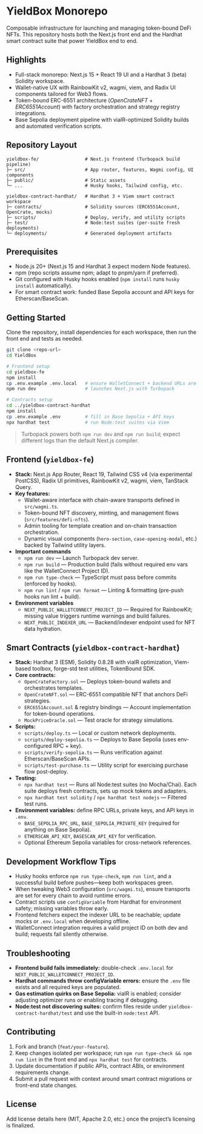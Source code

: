 # YieldBox Monorepo

Composable infrastructure for launching and managing token-bound DeFi NFTs. This repository hosts both the Next.js front end and the Hardhat smart contract suite that power YieldBox end to end.

## Highlights

- Full-stack monorepo: Next.js 15 + React 19 UI and a Hardhat 3 (beta) Solidity workspace.
- Wallet-native UX with RainbowKit v2, wagmi, viem, and Radix UI components tailored for Web3 flows.
- Token-bound ERC-6551 architecture (_OpenCrateNFT_ + _ERC6551Account_) with factory orchestration and strategy registry integrations.
- Base Sepolia deployment pipeline with viaIR-optimized Solidity builds and automated verification scripts.

## Repository Layout

```
yieldbox-fe/                 # Next.js frontend (Turbopack build pipeline)
├─ src/                      # App router, features, Wagmi config, UI components
├─ public/                   # Static assets
└─ ...                       # Husky hooks, Tailwind config, etc.

yieldbox-contract-hardhat/   # Hardhat 3 + Viem smart contract workspace
├─ contracts/                # Solidity sources (ERC6551Account, OpenCrate, mocks)
├─ scripts/                  # Deploy, verify, and utility scripts
├─ test/                     # Node:test suites (per-suite fresh deployments)
└─ deployments/              # Generated deployment artifacts
```

## Prerequisites

- Node.js 20+ (Next.js 15 and Hardhat 3 expect modern Node features).
- npm (repo scripts assume npm; adapt to pnpm/yarn if preferred).
- Git configured with Husky hooks enabled (`npm install` runs `husky install` automatically).
- For smart contract work: funded Base Sepolia account and API keys for Etherscan/BaseScan.

## Getting Started

Clone the repository, install dependencies for each workspace, then run the front end and tests as needed.

```bash
git clone <repo-url>
cd YieldBox

# Frontend setup
cd yieldbox-fe
npm install
cp .env.example .env.local   # ensure WalletConnect + backend URLs are configured
npm run dev                  # launches Next.js with Turbopack

# Contracts setup
cd ../yieldbox-contract-hardhat
npm install
cp .env.example .env         # fill in Base Sepolia + API keys
npx hardhat test             # run Node:test suites via Viem
```

> Turbopack powers both `npm run dev` and `npm run build`; expect different logs than the default Next.js compiler.

## Frontend (`yieldbox-fe`)

- **Stack:** Next.js App Router, React 19, Tailwind CSS v4 (via experimental PostCSS), Radix UI primitives, RainbowKit v2, wagmi, viem, TanStack Query.
- **Key features:**
  - Wallet-aware interface with chain-aware transports defined in `src/wagmi.ts`.
  - Token-bound NFT discovery, minting, and management flows (`src/features/defi-nfts`).
  - Admin tooling for template creation and on-chain transaction orchestration.
  - Dynamic visual components (`hero-section`, `case-opening-modal`, etc.) backed by Tailwind utility layers.
- **Important commands**
  - `npm run dev` — Launch Turbopack dev server.
  - `npm run build` — Production build (fails without required env vars like the WalletConnect Project ID).
  - `npm run type-check` — TypeScript must pass before commits (enforced by hooks).
  - `npm run lint` / `npm run format` — Linting & formatting (pre-push hooks run lint + build).
- **Environment variables**
  - `NEXT_PUBLIC_WALLETCONNECT_PROJECT_ID` — Required for RainbowKit; missing value triggers runtime warnings and build failures.
  - `NEXT_PUBLIC_INDEXER_URL` — Backend/indexer endpoint used for NFT data hydration.

## Smart Contracts (`yieldbox-contract-hardhat`)

- **Stack:** Hardhat 3 (ESM), Solidity 0.8.28 with viaIR optimization, Viem-based toolbox, forge-std test utilities, TokenBound SDK.
- **Core contracts:**
  - `OpenCrateFactory.sol` — Deploys token-bound wallets and orchestrates templates.
  - `OpenCrateNFT.sol` — ERC-6551 compatible NFT that anchors DeFi strategies.
  - `ERC6551Account.sol` & registry bindings — Account implementation for token-bound operations.
  - `MockPriceOracle.sol` — Test oracle for strategy simulations.
- **Scripts:**
  - `scripts/deploy.ts` — Local or custom network deployments.
  - `scripts/deploy-sepolia.ts` — Deploys to Base Sepolia (uses env-configured RPC + key).
  - `scripts/verify-sepolia.ts` — Runs verification against Etherscan/BaseScan APIs.
  - `scripts/test-purchase.ts` — Utility script for exercising purchase flow post-deploy.
- **Testing:**
  - `npx hardhat test` — Runs all Node:test suites (no Mocha/Chai). Each suite deploys fresh contracts, sets up mock tokens and adapters.
  - `npx hardhat test solidity` / `npx hardhat test nodejs` — Filtered test runs.
- **Environment variables:** define RPC URLs, private keys, and API keys in `.env`.
  - `BASE_SEPOLIA_RPC_URL`, `BASE_SEPOLIA_PRIVATE_KEY` (required for anything on Base Sepolia).
  - `ETHERSCAN_API_KEY`, `BASESCAN_API_KEY` for verification.
  - Optional Ethereum Sepolia variables for cross-network references.

## Development Workflow Tips

- Husky hooks enforce `npm run type-check`, `npm run lint`, and a successful build before pushes—keep both workspaces green.
- When tweaking Web3 configuration (`src/wagmi.ts`), ensure transports are set for every chain to avoid runtime errors.
- Contract scripts use `configVariable` from Hardhat for environment safety; missing variables throw early.
- Frontend fetchers expect the indexer URL to be reachable; update mocks or `.env.local` when developing offline.
- WalletConnect integration requires a valid project ID on both dev and build; requests fail silently otherwise.

## Troubleshooting

- **Frontend build fails immediately:** double-check `.env.local` for `NEXT_PUBLIC_WALLETCONNECT_PROJECT_ID`.
- **Hardhat commands throw configVariable errors:** ensure the `.env` file exists and all required keys are populated.
- **Gas estimation quirks on Base Sepolia:** viaIR is enabled; consider adjusting optimizer runs or enabling tracing if debugging.
- **Node:test not discovering suites:** confirm files reside under `yieldbox-contract-hardhat/test` and use the built-in `node:test` API.

## Contributing

1. Fork and branch (`feat/your-feature`).
2. Keep changes isolated per workspace; run `npm run type-check && npm run lint` in the front end and `npx hardhat test` for contracts.
3. Update documentation if public APIs, contract ABIs, or environment requirements change.
4. Submit a pull request with context around smart contract migrations or front-end state changes.

## License

Add license details here (MIT, Apache 2.0, etc.) once the project’s licensing is finalized.

